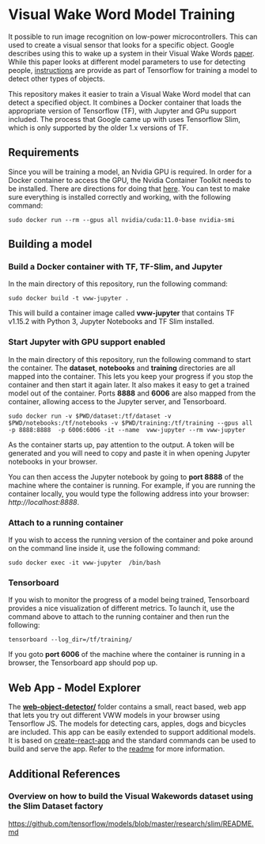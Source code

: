 # Visual Wake Word Model Training

It possible to run image recognition on low-power microcontrollers. This can used to create a visual sensor that looks for a specific object. Google describes using this to wake up a system in their Visual Wake Words [paper](https://blog.tensorflow.org/2019/10/visual-wake-words-with-tensorflow-lite_30.html). While this paper looks at different model parameters to use for detecting people, [instructions](https://github.com/tensorflow/tensorflow/blob/master/tensorflow/lite/micro/examples/person_detection/training_a_model.md) are provide as part of Tensorflow for training a model to detect other types of objects.

This repository makes it easier to train a Visual Wake Word model that can detect a specified object. It combines a Docker container that loads the appropriate version of Tensorflow (TF), with Jupyter and GPu support included. The process that Google came up with uses Tensorflow Slim, which is only supported by the older 1.x versions of TF.

## Requirements 
Since you will be training a model, an Nvidia GPU is required. In order for a Docker container to access the GPU, the Nvidia Container Toolkit needs to be installed. There are directions for doing that [here](https://docs.nvidia.com/datacenter/cloud-native/container-toolkit/install-guide.html#docker). You can test to make sure everything is installed correctly and working, with the following command:
````
sudo docker run --rm --gpus all nvidia/cuda:11.0-base nvidia-smi
````

## Building a model

### Build a Docker container with TF, TF-Slim, and Jupyter 
In the main directory of this repository, run the following command:
````
sudo docker build -t vww-jupyter .
````
This will build a container image called **vww-jupyter** that contains TF v1.15.2 with Python 3, Jupyter Notebooks and TF Slim installed.


### Start Jupyter with GPU support enabled
In the main directory of this repository, run the following command to start the container. The **dataset**, **notebooks** and **training** directories are all mapped into the container. This lets you keep your progress if you stop the container and then start it again later. It also makes it easy to get a trained model out of the container. Ports **8888** and **6006** are also mapped from the container, allowing access to the Jupyter server, and Tensorboard.

````
sudo docker run -v $PWD/dataset:/tf/dataset -v $PWD/notebooks:/tf/notebooks -v $PWD/training:/tf/training --gpus all -p 8888:8888  -p 6006:6006 -it --name  vww-jupyter --rm vww-jupyter 
````

As the container starts up, pay attention to the output. A token will be generated and you will need to copy and paste it in when opening Jupyter notebooks in your browser.

You can then access the Jupyter notebook by going to **port 8888** of the machine where the container is running. For example, if you are running the container locally, you would type the following address into your browser: *http://localhost:8888*.

### Attach to a running container
If you wish to access the running version of the container and poke around on the command line inside it, use the following command:
````
sudo docker exec -it vww-jupyter  /bin/bash
````

### Tensorboard
If you wish to monitor the progress of a model being trained, Tensorboard provides a nice visualization of different metrics. To launch it, use the command above to attach to the running container and then run the following:
````
tensorboard --log_dir=/tf/training/
````
If you goto **port 6006** of the machine where the container is running in a browser, the Tensorboard app should pop up.

## Web App - Model Explorer
The **[web-object-detector/](web-object-detector/)** folder contains a small, react based, web app that lets you try out different VWW models in your browser using Tensorflow JS. The models for detecting cars, apples, dogs and bicycles are included. This app can be easily extended to support additional models. It is based on [create-react-app](https://reactjs.org/docs/create-a-new-react-app.html) and the standard commands can be used to build and serve the app. Refer to the [readme](web-object-detector/README.md) for more information.


## Additional References

### Overview on how to build the Visual Wakewords dataset using the Slim Dataset factory
https://github.com/tensorflow/models/blob/master/research/slim/README.md

